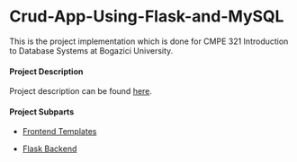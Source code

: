 # Crud-App-Using-Flask-and-MySQL

This is the project implementation which is done for CMPE 321 Introduction to Database Systems at Bogazici University.  

#### Project Description

Project description can be found [here](https://github.com/safakozdek/Crud-App-Using-Flask-and-MySQL/blob/master/Description.pdf).

#### Project Subparts

* [Frontend Templates](https://github.com/safakozdek/Crud-App-Using-Flask-and-MySQL/tree/master/Code/templates)

* [Flask Backend](https://github.com/safakozdek/Crud-App-Using-Flask-and-MySQL/blob/master/Code/app.py)

